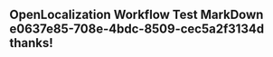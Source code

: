 <properties
ms.topic="hero-topic"
ms.test1="hero-topic"
ms.test2="test"/>


## OpenLocalization Workflow Test MarkDown e0637e85-708e-4bdc-8509-cec5a2f3134d thanks!



<!--HONumber=Jul16_HO2-->


